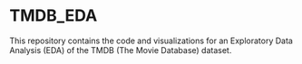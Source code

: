 # TMDB_EDA
 This repository contains the code and visualizations for an Exploratory Data Analysis (EDA) of the TMDB (The Movie Database) dataset.
